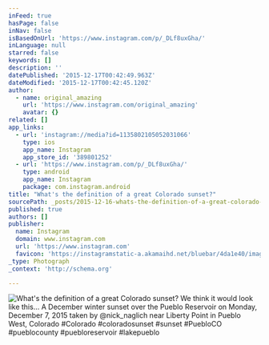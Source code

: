 ```yaml
---
inFeed: true
hasPage: false
inNav: false
isBasedOnUrl: 'https://www.instagram.com/p/_DLf8uxGha/'
inLanguage: null
starred: false
keywords: []
description: ''
datePublished: '2015-12-17T00:42:49.963Z'
dateModified: '2015-12-17T00:42:45.120Z'
author:
  - name: original_amazing
    url: 'https://www.instagram.com/original_amazing'
    avatar: {}
related: []
app_links:
  - url: 'instagram://media?id=1135802105052031066'
    type: ios
    app_name: Instagram
    app_store_id: '389801252'
  - url: 'https://www.instagram.com/p/_DLf8uxGha/'
    type: android
    app_name: Instagram
    package: com.instagram.android
title: "What's the definition of a great Colorado sunset?"
sourcePath: _posts/2015-12-16-whats-the-definition-of-a-great-colorado-sunset-we-think-i.md
published: true
authors: []
publisher:
  name: Instagram
  domain: www.instagram.com
  url: 'https://www.instagram.com'
  favicon: 'https://instagramstatic-a.akamaihd.net/bluebar/4da1e40/images/ico/favicon.ico'
_type: Photograph
_context: 'http://schema.org'

---
```

![What's the definition of a great Colorado sunset? We think it would look like this... A December winter sunset over the Pueblo Reservoir on Monday, December 7, 2015 taken by @nick_naglich near Liberty Point in Pueblo West, Colorado #Colorado #coloradosunset #sunset #PuebloCO #pueblocounty #puebloreservoir #lakepueblo](https://s3-us-west-2.amazonaws.com/the-grid-img/p/bcda26a866c393dbc1e86ce390c5a4112e447e02.jpg)